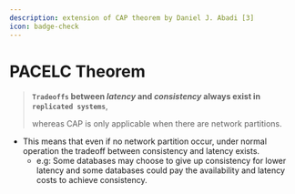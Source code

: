 ```yaml
---
description: extension of CAP theorem by Daniel J. Abadi [3]
icon: badge-check
---
```


# PACELC Theorem

> **`Tradeoffs` between&#x20;**_**latency**_**&#x20;and&#x20;**_**consistency**_**&#x20;always exist in `replicated systems`**,&#x20;
>
> whereas CAP is only applicable when there are network partitions.



* This means that even if no network partition occur, under normal operation the tradeoff between consistency and latency exists.
  * e.g: Some databases may choose to give up consistency for lower latency and some databases could pay the availability and latency costs to achieve consistency.

